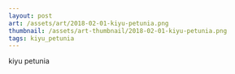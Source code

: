 ```yaml
---
layout: post
art: /assets/art/2018-02-01-kiyu-petunia.png
thumbnail: /assets/art-thumbnail/2018-02-01-kiyu-petunia.png
tags: kiyu_petunia
---
```

kiyu petunia